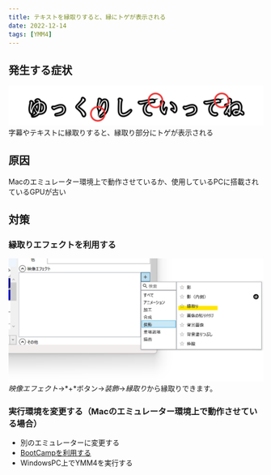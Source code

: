 ```yaml
---
title: テキストを縁取りすると、縁にトゲが表示される
date: 2022-12-14
tags: [YMM4]
---
```

## 発生する症状
![スクリーンショット](outline_3247.png)
字幕やテキストに縁取りすると、縁取り部分にトゲが表示される

## 原因
Macのエミュレーター環境上で動作させているか、使用しているPCに搭載されているGPUが古い

## 対策
### 縁取りエフェクトを利用する
![スクリーンショット](outline_1846.png)
*映像エフェクト*→*+*ボタン→*装飾*→*縁取り*から縁取りできます。

### 実行環境を変更する（Macのエミュレーター環境上で動作させている場合）
- 別のエミュレーターに変更する
- [BootCampを利用する](https://support.apple.com/ja-jp/HT201468)
- WindowsPC上でYMM4を実行する